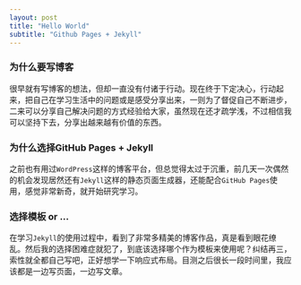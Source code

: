 ```yaml
---
layout: post
title: "Hello World"
subtitle: "Github Pages + Jekyll"
---
```


### 为什么要写博客 ###

很早就有写博客的想法，但却一直没有付诸于行动。现在终于下定决心，行动起来，把自己在学习生活中的问题或是感受分享出来，一则为了督促自己不断进步，二来可以分享自己解决问题的方式经验给大家，虽然现在还才疏学浅，不过相信我可以坚持下去，分享出越来越有价值的东西。

### 为什么选择GitHub Pages + Jekyll ###

之前也有用过`WordPress`这样的博客平台，但总觉得太过于沉重，前几天一次偶然的机会发现居然还有`Jekyll`这样的静态页面生成器，还能配合`GitHub Pages`使用，感觉非常新奇，就开始研究学习。

### 选择模板 or ... ###

在学习`Jekyll`的使用过程中，看到了非常多精美的博客作品，真是看到眼花缭乱。然后我的选择困难症就犯了，到底该选择哪个作为模板来使用呢？纠结再三，索性就全都自己写吧，正好想学一下响应式布局。目测之后很长一段时间里，我应该都是一边写页面，一边写文章。